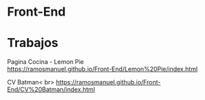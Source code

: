 # Front-End

# Trabajos

Pagina Cocina - Lemon Pie <br>
https://ramosmanuel.github.io/Front-End/Lemon%20Pie/index.html

CV Batman< br>
https://ramosmanuel.github.io/Front-End/CV%20Batman/index.html

